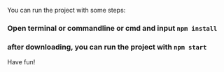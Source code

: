 You can run the project with some steps:
### Open terminal or commandline or cmd and input `npm install`
### after downloading, you can run the project with `npm start`

Have fun!
